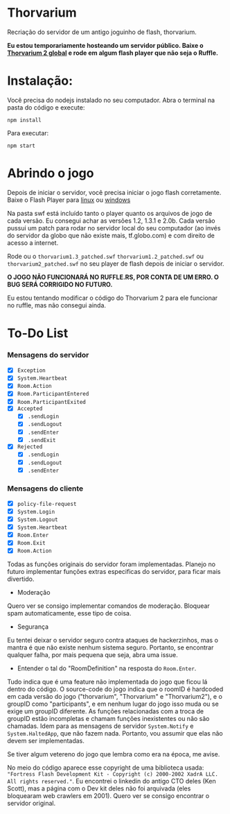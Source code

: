 # Thorvarium

Recriação do servidor de um antigo joguinho de flash, thorvarium.

**Eu estou temporariamente hosteando um servidor público. Baixe o [Thorvarium 2 global](swf/2/thorvarium2_patched_global.swf) e rode em algum flash player que não seja o Ruffle.**

# Instalação:

Você precisa do nodejs instalado no seu computador. Abra o terminal na pasta do código e execute:

````shell
npm install
````

Para executar:

```shell
npm start
```

# Abrindo o jogo

Depois de iniciar o servidor, você precisa iniciar o jogo flash corretamente. Baixe o Flash Player para [linux](https://github.com/Grubsic/Adobe-Flash-Player-Debug-Downloads-Archive/raw/main/Linux/flash_player_sa_linux.x86_64.tar.gz) ou [windows](https://github.com/Grubsic/Adobe-Flash-Player-Debug-Downloads-Archive/raw/main/Windows/flashplayer_32_sa.exe)

Na pasta swf está incluído tanto o player quanto os arquivos de jogo de cada versão. Eu consegui achar as versões 1.2, 1.3.1 e 2.0b. Cada versão pussui um patch para rodar no servidor local do seu computador (ao invés do servidor da globo que não existe mais, tf.globo.com) e com direito de acesso a internet.

Rode ou o `thorvarium1.3_patched.swf` `thorvarium1.2_patched.swf` ou `thorvarium2_patched.swf` no seu player de flash depois de iniciar o servidor.

**O JOGO NÃO FUNCIONARÁ NO RUFFLE.RS, POR CONTA DE UM ERRO. O BUG SERÁ CORRIGIDO NO FUTURO.**

Eu estou tentando modificar o código do Thorvarium 2 para ele funcionar no ruffle, mas não consegui ainda.

# To-Do List

### Mensagens do servidor

- [x] `Exception`
- [x] `System.Heartbeat`
- [X] `Room.Action`
- [X] `Room.ParticipantEntered`
- [X] `Room.ParticipantExited`
- [x] `Accepted`
  - [x] `.sendLogin`
  - [x] `.sendLogout`
  - [x] `.sendEnter`
  - [x] `.sendExit`
- [x] `Rejected`
  - [x] `.sendLogin`
  - [x] `.sendLogout`
  - [x] `.sendEnter`

### Mensagens do cliente

- [x] `policy-file-request`
- [x] `System.Login`
- [x] `System.Logout`
- [x] `System.Heartbeat`
- [x] `Room.Enter`
- [x] `Room.Exit`
- [x] `Room.Action`

Todas as funções originais do servidor foram implementadas. Planejo no futuro implementar funções extras especificas do servidor, para ficar mais divertido.

- Moderação

Quero ver se consigo implementar comandos de moderação. Bloquear spam automaticamente, esse tipo de coisa.

- Segurança

Eu tentei deixar o servidor seguro contra ataques de hackerzinhos, mas o mantra é que não existe nenhum sistema seguro. Portanto, se encontrar qualquer falha, por mais pequena que seja, abra uma issue.

- Entender o tal do "RoomDefinition" na resposta do `Room.Enter`.

Tudo indica que é uma feature não implementada do jogo que ficou lá dentro do código. O source-code do jogo indica que o roomID é hardcoded em cada versão do jogo ("thorvarium", "Thorvarium" e "Thorvarium2"), e o groupID como "participants", e em nenhum lugar do jogo isso muda ou se exige um groupID diferente. As funções relacionadas com a troca de groupID estão incompletas e chamam funções inexistentes ou não são chamadas. Idem para as mensagens de servidor `System.Notify` e `System.HaltedApp`, que não fazem nada. Portanto, vou assumir que elas não devem ser implementadas.

Se tiver algum vetereno do jogo que lembra como era na época, me avise.

No meio do código aparece esse copyright de uma biblioteca usada: `"Fortress Flash Development Kit - Copyright (c) 2000-2002 XadrA LLC. All rights reserved."`. Eu encontrei o linkedin do antigo CTO deles (Ken Scott), mas a página com o Dev kit deles não foi arquivada (eles bloquearam web crawlers em 2001). Quero ver se consigo encontrar o servidor original.